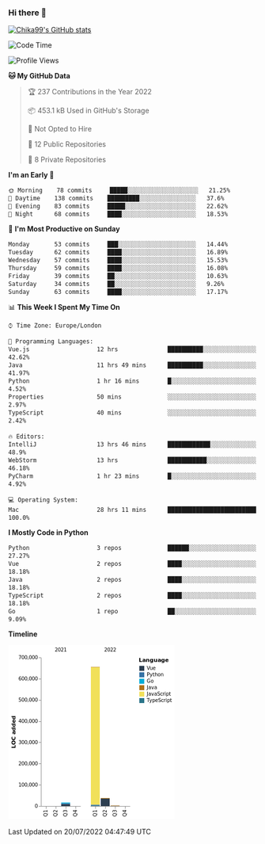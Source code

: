 ### Hi there 👋
[![Chika99's GitHub stats](https://github-readme-stats.vercel.app/api?username=Chika99&count_private=true&show_icons=true)](https://github.com/anuraghazra/github-readme-stats)

<!--START_SECTION:waka-->
![Code Time](http://img.shields.io/badge/Code%20Time-0%20secs-blue)

![Profile Views](http://img.shields.io/badge/Profile%20Views-13-blue)

**🐱 My GitHub Data** 

> 🏆 237 Contributions in the Year 2022
 > 
> 📦 453.1 kB Used in GitHub's Storage 
 > 
> 🚫 Not Opted to Hire
 > 
> 📜 12 Public Repositories 
 > 
> 🔑 8 Private Repositories  
 > 
**I'm an Early 🐤** 

```text
🌞 Morning    78 commits     █████░░░░░░░░░░░░░░░░░░░░   21.25% 
🌆 Daytime    138 commits    █████████░░░░░░░░░░░░░░░░   37.6% 
🌃 Evening    83 commits     █████░░░░░░░░░░░░░░░░░░░░   22.62% 
🌙 Night      68 commits     ████░░░░░░░░░░░░░░░░░░░░░   18.53%

```
📅 **I'm Most Productive on Sunday** 

```text
Monday       53 commits     ███░░░░░░░░░░░░░░░░░░░░░░   14.44% 
Tuesday      62 commits     ████░░░░░░░░░░░░░░░░░░░░░   16.89% 
Wednesday    57 commits     ████░░░░░░░░░░░░░░░░░░░░░   15.53% 
Thursday     59 commits     ████░░░░░░░░░░░░░░░░░░░░░   16.08% 
Friday       39 commits     ██░░░░░░░░░░░░░░░░░░░░░░░   10.63% 
Saturday     34 commits     ██░░░░░░░░░░░░░░░░░░░░░░░   9.26% 
Sunday       63 commits     ████░░░░░░░░░░░░░░░░░░░░░   17.17%

```


📊 **This Week I Spent My Time On** 

```text
⌚︎ Time Zone: Europe/London

💬 Programming Languages: 
Vue.js                   12 hrs              ██████████░░░░░░░░░░░░░░░   42.62% 
Java                     11 hrs 49 mins      ██████████░░░░░░░░░░░░░░░   41.97% 
Python                   1 hr 16 mins        █░░░░░░░░░░░░░░░░░░░░░░░░   4.52% 
Properties               50 mins             ░░░░░░░░░░░░░░░░░░░░░░░░░   2.97% 
TypeScript               40 mins             ░░░░░░░░░░░░░░░░░░░░░░░░░   2.42%

🔥 Editors: 
IntelliJ                 13 hrs 46 mins      ████████████░░░░░░░░░░░░░   48.9% 
WebStorm                 13 hrs              ███████████░░░░░░░░░░░░░░   46.18% 
PyCharm                  1 hr 23 mins        █░░░░░░░░░░░░░░░░░░░░░░░░   4.92%

💻 Operating System: 
Mac                      28 hrs 11 mins      █████████████████████████   100.0%

```

**I Mostly Code in Python** 

```text
Python                   3 repos             ██████░░░░░░░░░░░░░░░░░░░   27.27% 
Vue                      2 repos             ████░░░░░░░░░░░░░░░░░░░░░   18.18% 
Java                     2 repos             ████░░░░░░░░░░░░░░░░░░░░░   18.18% 
TypeScript               2 repos             ████░░░░░░░░░░░░░░░░░░░░░   18.18% 
Go                       1 repo              ██░░░░░░░░░░░░░░░░░░░░░░░   9.09%

```


**Timeline**

![Chart not found](https://raw.githubusercontent.com/Chika99/Chika99/main/charts/bar_graph.png) 


 Last Updated on 20/07/2022 04:47:49 UTC
<!--END_SECTION:waka-->

<!--
**Chika99/Chika99** is a ✨ _special_ ✨ repository because its `README.md` (this file) appears on your GitHub profile.

Here are some ideas to get you started:

- 🔭 I’m currently working on ...
- 🌱 I’m currently learning ...
- 👯 I’m looking to collaborate on ...
- 🤔 I’m looking for help with ...
- 💬 Ask me about ...
- 📫 How to reach me: ...
- 😄 Pronouns: ...
- ⚡ Fun fact: ...
-->
